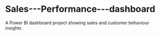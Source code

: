 # Sales---Performance---dashboard
A Power BI dashboard project showing sales and customer behaviour insights
